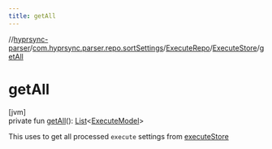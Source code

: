 ```yaml
---
title: getAll
---
```

//[hyprsync-parser](../../../../index.html)/[com.hyprsync.parser.repo.sortSettings](../../index.html)/[ExecuteRepo](../index.html)/[ExecuteStore](index.html)/[getAll](get-all.html)



# getAll



[jvm]\
private fun [getAll](get-all.html)(): [List](https://kotlinlang.org/api/core/kotlin-stdlib/kotlin.collections/-list/index.html)&lt;[ExecuteModel](../../../com.hyprsync.parser.models/-execute-model/index.html)&gt;



This uses to get all processed `execute` settings from [executeStore](execute-store.html)



